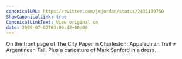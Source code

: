 ```yaml
---
canonicalURL: https://twitter.com/jmjordan/status/2431139750
ShowCanonicalLink: true
CanonicalLinkText: View original on
date: 2009-07-02T03:09:42+00:00
---
```

On the front page of The City Paper in Charleston: Appalachian Trail ≠ Argentinean Tail. Plus a caricature of Mark Sanford in a dress.